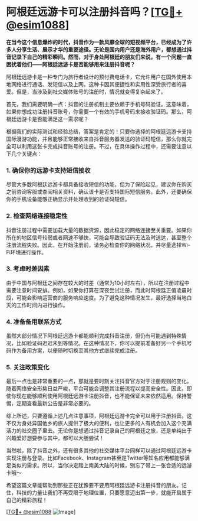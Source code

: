 # 阿根廷远游卡可以注册抖音吗？[[TG💪+ @esim1088](https://t.me/s/esim1088)]

**在当今这个信息爆炸的时代，抖音作为一款风靡全球的短视频平台，已经成为了许多人分享生活、展示才华的重要途径。无论是国内用户还是海外用户，都想通过抖音记录下自己的精彩瞬间。然而，对于身处阿根廷的朋友们来说，有一个问题一直困扰着他们——阿根廷远游卡是否能够用来注册抖音呢？**

阿根廷远游卡是一种专门为旅行者设计的预付费电话卡，它允许用户在国外使用本地网络进行通话、发短信以及上网。这种卡因其便捷性和实用性深受旅行者的喜爱。但是，当涉及到社交媒体账号的注册时，情况就变得复杂起来了。

首先，我们需要明确一点：抖音的注册机制主要依赖于手机号码验证。这意味着，如果你想成功注册抖音账号，你需要一个有效的手机号码来接收验证码。那么，阿根廷远游卡是否能满足这一需求呢？

根据我们的实际测试和经验总结，答案是肯定的！只要你选择的阿根廷远游卡支持国际漫游功能，并且能够正常接收来自抖音服务器发送的验证码短信，那么你就完全可以利用这张卡完成抖音账号的注册。不过，在具体操作过程中，还需要注意以下几个关键点：

### **1. 确保你的远游卡支持短信接收**
尽管大多数阿根廷远游卡都具备接收短信的功能，但为了保险起见，建议你在购买之前咨询客服或查阅相关资料，确认该卡是否支持国际短信服务。此外，还要确保你的手机设备能够正确显示并处理收到的验证码短信。

### **2. 检查网络连接稳定性**
抖音注册过程中需要加载大量的数据资源，因此稳定的网络连接至关重要。如果你所在的地区信号较弱或者网速不够快，可能会导致验证码无法及时送达，甚至整个注册流程失败。因此，在开始注册前，请务必检查你的网络状况，并尽量选择Wi-Fi环境进行操作。

### **3. 考虑时差因素**
由于中国与阿根廷之间存在较大的时差（通常为10小时左右），所以在注册过程中需要注意时间安排。例如，如果你打算在深夜尝试注册，而此时阿根廷正值凌晨时段，可能会影响运营商的服务响应速度。为了避免这种情况发生，最好选择当地白天的工作时间内进行操作。

### **4. 准备备用联系方式**
虽然大部分情况下阿根廷远游卡都能顺利完成抖音注册，但仍有可能遇到特殊情况，比如验证码迟迟未到等情况。在这种情况下，你可以提前准备好另一个手机号码作为备用方案，以便随时切换至其他方式继续完成注册。

### **5. 关注政策变化**
最后一点也是非常重要的一点，那就是要时刻关注抖音官方对于注册规则的变化。随着网络安全形势日益严峻，平台可能会调整其注册流程以提高安全性。因此，即使你现在能够顺利使用阿根廷远游卡注册抖音，也不能保证未来依然适用。保持警惕，定期查看最新公告是非常必要的。

综上所述，只要遵循上述几点注意事项，阿根廷远游卡完全可以用于注册抖音。这不仅为身处异国他乡的旅人提供了极大的便利，也让更多的人有机会加入这个充满活力的社交圈子里去。无论你是想通过抖音记录自己的阿根廷之旅，还是单纯出于兴趣爱好想要参与其中，都可以大胆尝试！

当然啦，除了抖音之外，还有很多其他的社交媒体平台同样可以通过阿根廷远游卡实现注册与登录。比如Facebook、Instagram甚至是Twitter等知名应用都能够满足类似的需求。所以，当你决定踏上南美大陆的时候，别忘了带上一张合适的远游卡哦～

希望这篇文章能帮助到那些正在犹豫要不要用阿根廷远游卡注册抖音的朋友。记住，科技的力量让我们不再受限于地理位置，只要愿意迈出第一步，就能开启属于自己的精彩旅程！

[[TG💪+ @esim1088](https://t.me/s/esim1088) ![Image](https://i.postimg.cc/4NQfJmqS/Snipaste-2025-05-13-00-14-12.png)]